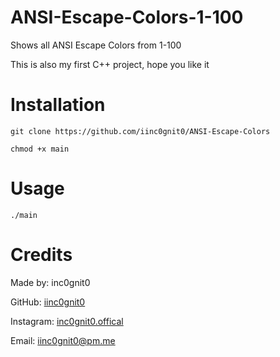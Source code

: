 # ANSI-Escape-Colors-1-100

Shows all ANSI Escape Colors from 1-100

This is also my first C++ project, hope you like it

# Installation

`git clone https://github.com/iinc0gnit0/ANSI-Escape-Colors`

`chmod +x main`

# Usage

`./main`

# Credits

Made by: inc0gnit0

GitHub: [iinc0gnit0](https://github.com/iinc0gnit0)

Instagram: [inc0gnit0.offical](https://instagram.com/inc0gnit0.offical)

Email: iinc0gnit0@pm.me
